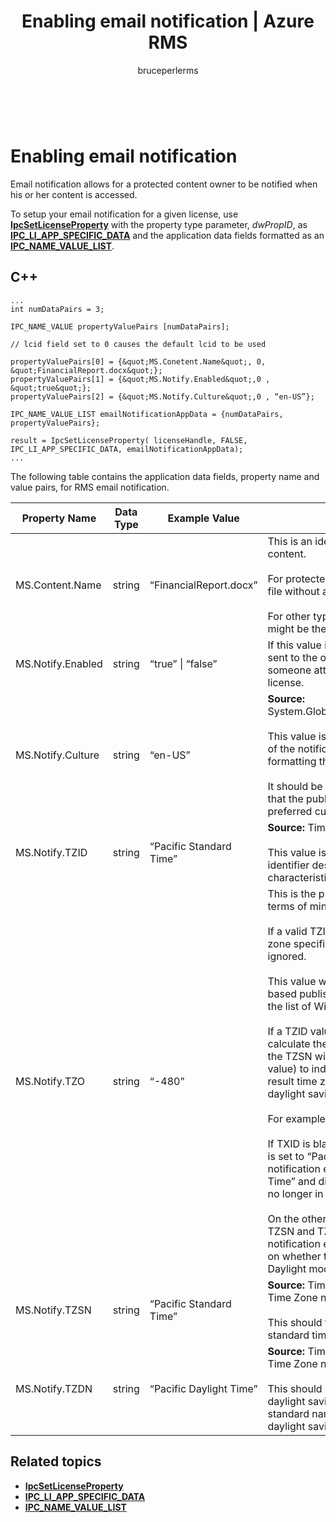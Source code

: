 ﻿---
# required metadata

title: Enabling email notification | Azure RMS
description: Email notification allows for a protected content owner to be notified when his or her content is accessed.
keywords:
author: bruceperlerms
manager: mbaldwin
ms.date: 04/28/2016
ms.topic: article
ms.prod: azure
ms.service: rights-management
ms.technology: techgroup-identity
ms.assetid: fcaa5643-64a9-4181-b29b-90211fce7ab5

# optional metadata

#ROBOTS:
audience: developer
#ms.devlang:
ms.reviewer: shubhamp
ms.suite: ems
#ms.tgt_pltfrm:
#ms.custom:

---

﻿
# Enabling email notification

Email notification allows for a protected content owner to be notified when his or her content is accessed.

To setup your email notification for a given license, use [**IpcSetLicenseProperty**](/rights-management/sdk/2.1/api/win/functions#msipc_ipcsetlicenseproperty) with the property type parameter, *dwPropID*, as [**IPC\_LI\_APP\_SPECIFIC\_DATA**](/rights-management/sdk/2.1/api/win/License%20property%20types#msipc_license_property_types_IPC_LI_APP_SPECIFIC_DATA) and the application data fields formatted as an [**IPC\_NAME\_VALUE\_LIST**](/rights-management/sdk/2.1/api/win/structures#msipc_ipc_name_value_list).

## C++

    ...
    int numDataPairs = 3;

    IPC_NAME_VALUE propertyValuePairs [numDataPairs];

    // lcid field set to 0 causes the default lcid to be used

    propertyValuePairs[0] = {&quot;MS.Conetent.Name&quot;, 0, &quot;FinancialReport.docx&quot;};
    propertyValuePairs[1] = {&quot;MS.Notify.Enabled&quot;,0 , &quot;true&quot;};
    propertyValuePairs[2] = {&quot;MS.Notify.Culture&quot;,0 , “en-US”};

    IPC_NAME_VALUE_LIST emailNotificationAppData = {numDataPairs, propertyValuePairs};

    result = IpcSetLicenseProperty( licenseHandle, FALSE, IPC_LI_APP_SPECIFIC_DATA, emailNotificationAppData);
    ...    

The following table contains the application data fields, property name and value pairs, for RMS email notification.


|Property Name | Data Type | Example Value | Notes |
|--------------|-----------|---------------|-------|
|MS.Content.Name|string|“FinancialReport.docx”|This is an identifier associated with the protected content.<br><br> For protected files this value should be the name of the file without any path information.<br><br> For other types of content such as an email message it might be the subject of the email or it might be empty.|
|MS.Notify.Enabled|string|“true” &#124; “false”|If this value is set to “true” a notification email will be sent to the owner of the publishing license when someone attempts to use it to obtain an end user license.|
|MS.Notify.Culture|string|“en-US”| **Source:** System.Globalization.CultureInfo.CurrentUICulture.Name <br><br>This value is used to determine the localized language of the notification email and the date/time and number formatting that should be used in the email message.<br><br>It should be set based on user settings of the machine that the publish license is created on, or based on the preferred culture of the owner of the publish license.|
|MS.Notify.TZID|string|“Pacific Standard Time”|**Source:** TimeZoneInfo.Local.Id - Windows time zone ID.<br><br>This value is the Microsoft Windows OS time zone identifier describing a particular time zone and its characteristics.|
|MS.Notify.TZO|string|“-480”|This is the publish license owner’s time zone offset in terms of minutes from UTC time.<br><br>If a valid TZID value is provided the offset of the time zone specified by it will be used and this value will be ignored.<br><br>This value will more than likely be used by non-windows based publishing platforms that do not have access to the list of Windows OS time zone ID values.<br><br>If a TZID value is not provided this value will be used to calculate the time offset in notification messages, and the TZSN will be used (regardless of the time zone value) to indicate the name of the time zone. This will result time zone being fixed and not updating for daylight savings when it is applicable.<br><br>For example:<br><br>If TXID is blank and TZ0 is set to “-420” and the TZSN is set to “Pacific Daylight Time” all values shown in the notification email will be adjusted to "Pacific Daylight Time” and displayed as such even if daylight savings is no longer in affect currently.<br><br>On the other hand if a TZID is supplied along with both TZSN and TZDN, then the times specified in the notification email will be adjusted and displayed based on whether the date and time should be displayed in Daylight mode or Standard mode.|
|MS.Notify.TZSN|string|“Pacific Standard Time”|**Source:** TimeZoneInfo.Local.StandardName - Standard Time Zone name.<br><br>This should the localized name of the time zone’s standard time zone name.|
|MS.Notify.TZDN|string|“Pacific Daylight Time”|**Source:** TimeZoneInfo.Local.DaylightName - Daylight Time Zone name.<br><br>This should be the localized name of the time zone’s daylight savings name. It can be the same as the standard name if the time zone does not support daylight savings.|

## Related topics

* [**IpcSetLicenseProperty**](/rights-management/sdk/2.1/api/win/functions#msipc_ipcsetlicenseproperty)
* [**IPC\_LI\_APP\_SPECIFIC\_DATA**](/rights-management/sdk/2.1/api/win/License%20property%20types#msipc_license_property_types_IPC_LI_APP_SPECIFIC_DATA)
* [**IPC\_NAME\_VALUE\_LIST**](rights-management/sdk/2.1/api/win/structures#msipc_ipc_name_value_list)
 

 
